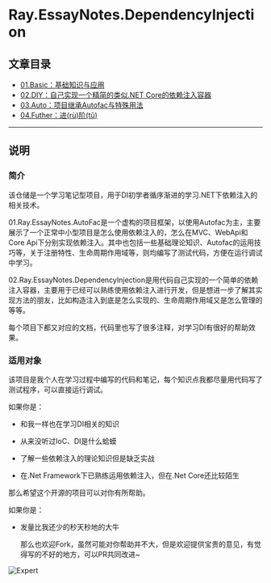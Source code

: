 # Ray.EssayNotes.DependencyInjection

## 文章目录

* [01.Basic：基础知识与应用]()
* [02.DIY：自己实现一个精简的类似.NET Core的依赖注入容器](https://github.com/WangRui321/Ray.EssayNotes.DependencyInjection/tree/master/02.Ray.EssayNotes.DependencyInjection)
* [03.Auto：项目继承Autofac与特殊用法](https://github.com/WangRui321/Ray.EssayNotes.DependencyInjection/blob/master/01.Ray.EssayNotes.AutoFac/README.md)
* [04.Futher：进(rù)阶(tǔ)]()

---

## 说明

### 简介

该仓储是一个学习笔记型项目，用于DI初学者循序渐进的学习.NET下依赖注入的相关技术。

01.Ray.EssayNotes.AutoFac是一个虚构的项目框架，以使用Autofac为主，主要展示了一个正常中小型项目是怎么使用依赖注入的，怎么在MVC、WebApi和Core Api下分别实现依赖注入。其中也包括一些基础理论知识、Autofac的运用技巧等，关于注册特性、生命周期作用域等，则均编写了测试代码，方便在运行调试中学习。

02.Ray.EssayNotes.DependencyInjection是用代码自己实现的一个简单的依赖注入容器，主要用于已经可以熟练使用依赖注入进行开发，但是想进一步了解其实现方法的朋友，比如构造注入到底是怎么实现的、生命周期作用域又是怎么管理的等等。

每个项目下都又对应的文档，代码里也写了很多注释，对学习DI有很好的帮助效果。

### 适用对象

该项目是我个人在学习过程中编写的代码和笔记，每个知识点我都尽量用代码写了测试程序，可以直接运行调试。

如果你是：

* 和我一样也在学习DI相关的知识

* 从来没听过IoC、DI是什么蛤蟆

* 了解一些依赖注入的理论知识但是缺乏实战

* 在.Net Framework下已熟练运用依赖注入，但在.Net Core还比较陌生

那么希望这个开源的项目可以对你有所帮助。

如果你是：

* 发量比我还少的秒天秒地的大牛

	那么也欢迎Fork，虽然可能对你帮助并不大，但是欢迎提供宝贵的意见，有觉得写的不好的地方，可以PR共同改进~

![Expert](https://img2018.cnblogs.com/blog/1327955/201907/1327955-20190704170034980-1208556913.jpg)

